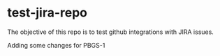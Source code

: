 # test-jira-repo
The objective of this repo is to test github integrations with JIRA issues.

Adding some changes for PBGS-1

